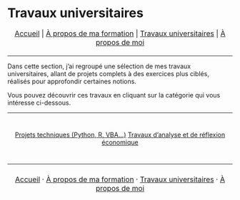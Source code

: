 # Travaux universitaires

<nav style="text-align:center; font-size:16px; margin-bottom:20px;">
  <a href="index.html">Accueil</a> |
  <a href="matieres.html">À propos de ma formation</a> |
  <a href="projets.html">Travaux universitaires</a> |
  <a href="cv.html">À propos de moi</a>
</nav>

---

Dans cette section, j’ai regroupé une sélection de mes travaux universitaires, allant de projets complets à des exercices plus ciblés, réalisés pour approfondir certaines notions. 

Vous pouvez découvrir ces travaux en cliquant sur la catégorie qui vous intéresse ci-dessous.

---

<p style="text-align:center; margin:40px 0;">
  <a href="projets_data.html" class="btn btn-blue">Projets techniques (Python, R, VBA...)</a>
  <a href="projets_eco.html"  class="btn btn-green">Travaux d’analyse et de réflexion économique</a>
</p>



---

<p style="text-align:center; font-size:16px; margin:24px 0;">
  <a href="/index.html">Accueil</a> ·
  <a href="/matieres.html">À propos de ma formation</a> ·
  <a href="/projets.html">Travaux universitaires</a> ·
  <a href="/cv.html">À propos de moi</a>
</p>
